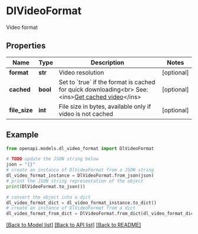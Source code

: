 # DlVideoFormat

Video format

## Properties

Name | Type | Description | Notes
------------ | ------------- | ------------- | -------------
**format** | **str** | Video resolution | [optional] 
**cached** | **bool** | Set to &#x60;true&#x60; if the format is cached for quick downloading&lt;br&gt; See: &lt;ins&gt;[Get cached video](#tag/download/GET/dl/video/{id}/cached/{f})&lt;/ins&gt;  | [optional] 
**file_size** | **int** | File size in bytes, available only if video is not cached  | [optional] 

## Example

```python
from openapi.models.dl_video_format import DlVideoFormat

# TODO update the JSON string below
json = "{}"
# create an instance of DlVideoFormat from a JSON string
dl_video_format_instance = DlVideoFormat.from_json(json)
# print the JSON string representation of the object
print(DlVideoFormat.to_json())

# convert the object into a dict
dl_video_format_dict = dl_video_format_instance.to_dict()
# create an instance of DlVideoFormat from a dict
dl_video_format_from_dict = DlVideoFormat.from_dict(dl_video_format_dict)
```
[[Back to Model list]](../README.md#documentation-for-models) [[Back to API list]](../README.md#documentation-for-api-endpoints) [[Back to README]](../README.md)


